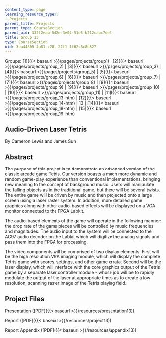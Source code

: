 ```yaml
---
content_type: page
learning_resource_types:
- Projects
parent_title: Projects
parent_type: CourseSection
parent_uid: 332f2eab-5d2e-3e04-51e5-b212cabc7de3
title: Group 13
type: CourseSection
uid: 3ea44805-4a81-c281-22f1-1f62c8c8d827
---
```


Groups: [1]({{< baseurl >}}/pages/projects/group1) | [2]({{< baseurl >}}/pages/projects/group_2) | [3]({{< baseurl >}}/pages/projects/group_3) | [4]({{< baseurl >}}/pages/projects/group_5) | [5]({{< baseurl >}}/pages/projects/group_6) | [6]({{< baseurl >}}/pages/projects/group_7) | [7]({{< baseurl >}}/pages/projects/group_8) | [8]({{< baseurl >}}/pages/projects/group_9) | [9]({{< baseurl >}}/pages/projects/group_10) | [10]({{< baseurl >}}/pages/projects/group_11) | [11]({{< baseurl >}}/pages/projects/group_13-htm) | [12]({{< baseurl >}}/pages/projects/group_14-htm) | 13 | [14]({{< baseurl >}}/pages/projects/group_18-htm) | [15]({{< baseurl >}}/pages/projects/group_19-htm)

Audio-Driven Laser Tetris
-------------------------

By Cameron Lewis and James Sun

Abstract
--------

The purpose of this project is to demonstrate an advanced version of the classic arcade game Tetris. Our version boasts a much more dynamic and random game-play experience than conventional implementations, bringing new meaning to the concept of background music. Users will manipulate the falling objects as in the traditional game, but there will be several twists. The entire game will be driven by music and then projected onto a large screen using a laser raster system. In addition, more detailed game graphics along with other audio-based effects will be displayed on a VGA monitor connected to the FPGA Labkit.

The audio-based elements of the game will operate in the following manner: the drop rate of the game pieces will be controlled by music frequencies and magnitudes. The audio input to the system will be connected to the AC97 audio decoder on the Labkit which will digitize the analog signals and pass them into the FPGA for processing.

The video components will be comprised of two display elements. First will be the high resolution VGA imaging module, which will display the complete Tetris game with scores, settings, and other game errata. Second will be the laser display, which will interface with the core graphics output of the Tetris game by a separate laser controller module - whose job will be to rapidly modulate the output of the laser at appropriate times as to create a low resolution, scanning raster image of the Tetris playing field.

Project Files
-------------

Presentation ([PDF]({{< baseurl >}}/resources/presentation13))

Report ([PDF]({{< baseurl >}}/resources/project13))

Report Appendix ([PDF]({{< baseurl >}}/resources/appendix13))